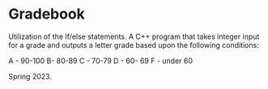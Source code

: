 # Gradebook
Utilization of the If/else statements.
A C++ program that takes integer input for a grade and outputs a letter grade based upon the following conditions:

A - 90-100
B- 80-89
C - 70-79
D - 60- 69
F - under 60

Spring 2023.
